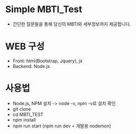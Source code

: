 # Simple MBTI_Test
- 간단한 질문들을 통해 당신의 MBTI와 세부정보까지 제공합니다.

# WEB 구성
- Front: html(Bootstrap, Jquery), js
- Backend: Node.js

# 사용법
- Node.js, NPM 설치 -> node -v, npm -v로 설치 확인
- git clone
- cd MBTI_TEST
- npm install
- npm run start (npm run dev = 개발용 nodemon)
